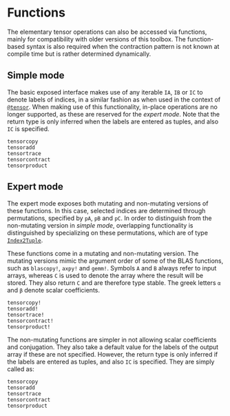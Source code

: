 # Functions

The elementary tensor operations can also be accessed via functions, mainly for compatibility with older versions of this toolbox.
The function-based syntax is also required when the contraction pattern is not known at compile time but is rather determined dynamically.

## Simple mode

The basic exposed interface makes use of any iterable `IA`, `IB` or `IC` to denote labels of indices, in a similar fashion as when used in the context of [`@tensor`](@ref).
When making use of this functionality, in-place operations are no longer supported, as these are reserved for the *expert mode*.
Note that the return type is only inferred when the labels are entered as tuples, and also `IC` is specified.


```@docs
tensorcopy
tensoradd
tensortrace
tensorcontract
tensorproduct
```

## Expert mode

The expert mode exposes both mutating and non-mutating versions of these functions.
In this case, selected indices are determined through permutations, specified by `pA`, `pB` and `pC`.
In order to distinguish from the non-mutating version in *simple mode*, overlapping functionality is distinguished by specializing on these permutations, which are of type [`Index2Tuple`](@ref).

These functions come in a mutating and non-mutating version. The mutating versions mimic
the argument order of some of the BLAS functions, such as `blascopy!`, `axpy!` and `gemm!`.
Symbols `A` and `B` always refer to input arrays, whereas `C` is used to denote the array
where the result will be stored. They also return `C` and are therefore type stable. The
greek letters `α` and `β` denote scalar coefficients.

```@docs
tensorcopy!
tensoradd!
tensortrace!
tensorcontract!
tensorproduct!
```

The non-mutating functions are simpler in not allowing scalar coefficients and conjugation.
They also take a default value for the labels of the output array if these are not
specified. However, the return type is only inferred if the labels are entered as tuples,
and also `IC` is specified. They are simply called as:

```@docs
tensorcopy
tensoradd
tensortrace
tensorcontract
tensorproduct
```
